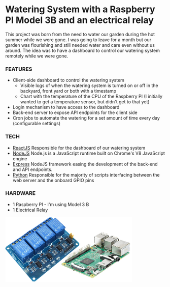 # Watering System with a Raspberry PI Model 3B and an electrical relay

This project was born from the need to water our garden during the hot summer while we were gone.
I was going to leave for a month but our garden was flourishing and still needed water and care even without us around.
The idea was to have a dashboard to control our watering system remotely while we were gone.

### FEATURES

- Client-side dashboard to control the watering system
  - Visible logs of when the watering system is turned on or off in the backyard, front yard or both with a timestamp
  - Chart with the temperature of the CPU of the Raspberry PI (I initially wanted to get a temperature sensor, but didn't get to that yet)
- Login mechanism to have access to the dashboard
- Back-end server to expose API endpoints for the client side
- Cron jobs to automate the watering for a set amount of time every day (configurable settings)

### TECH

* [ReactJS](https://reactjs.org/) Responsible for the dashboard of our watering system
* [NodeJS](https://nodejs.org) Node.js is a JavaScript runtime built on Chrome's V8 JavaScript engine
* [Express](https://expressjs.com/) NodeJS framework easing the development of the back-end and API endpoints.
* [Python](https://www.python.org/) Responsible for the majority of scripts interfacing between the web server and the onboard GPIO pins

### HARDWARE

* 1 Raspberry PI - I'm using Model 3 B
* 1 Electrical Relay

![Image of an electonic relay](./docs/images/raspberrypi3b-and-relay-small.png)
